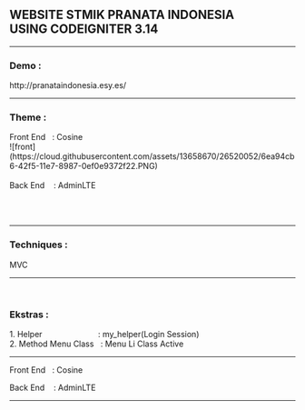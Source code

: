 <h2>WEBSITE STMIK PRANATA INDONESIA<br> USING CODEIGNITER 3.14</h2>
<hr>

<h3>Demo :</h3>
http://pranataindonesia.esy.es/
<hr>

<h3>Theme : </h3>
Front End &nbsp;&nbsp;: Cosine
<br>
![front](https://cloud.githubusercontent.com/assets/13658670/26520052/6ea94cb6-42f5-11e7-8987-0ef0e9372f22.PNG)
<br><br>
Back End &nbsp; &nbsp;: AdminLTE
<br>

<br><br>
<hr>

<h3>Techniques : </h3>MVC
<hr>&nbsp;

<h3>Ekstras : </h3>
1. Helper &nbsp; &nbsp; &nbsp; &nbsp; &nbsp; &nbsp; &nbsp; &nbsp; &nbsp; &nbsp; &nbsp; &nbsp;&nbsp;: my_helper(Login Session)
<br>
2. Method Menu Class &nbsp;&nbsp;: Menu Li Class Active
<hr>


Front End &nbsp;&nbsp;: Cosine <br>

Back End &nbsp; &nbsp;: AdminLTE <br>
<hr>
